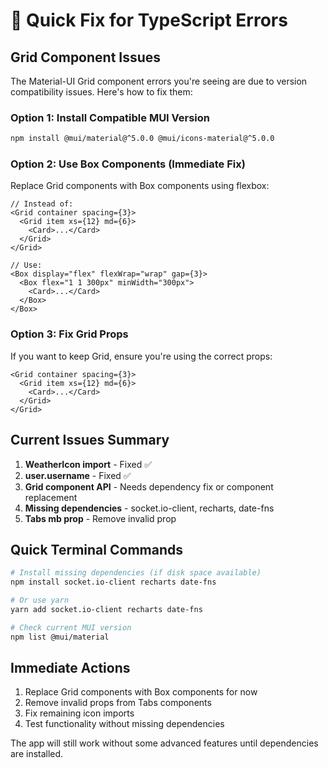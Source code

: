 # 🔧 Quick Fix for TypeScript Errors

## Grid Component Issues

The Material-UI Grid component errors you're seeing are due to version compatibility issues. Here's how to fix them:

### Option 1: Install Compatible MUI Version

```bash
npm install @mui/material@^5.0.0 @mui/icons-material@^5.0.0
```

### Option 2: Use Box Components (Immediate Fix)

Replace Grid components with Box components using flexbox:

```tsx
// Instead of:
<Grid container spacing={3}>
  <Grid item xs={12} md={6}>
    <Card>...</Card>
  </Grid>
</Grid>

// Use:
<Box display="flex" flexWrap="wrap" gap={3}>
  <Box flex="1 1 300px" minWidth="300px">
    <Card>...</Card>
  </Box>
</Box>
```

### Option 3: Fix Grid Props

If you want to keep Grid, ensure you're using the correct props:

```tsx
<Grid container spacing={3}>
  <Grid item xs={12} md={6}>
    <Card>...</Card>
  </Grid>
</Grid>
```

## Current Issues Summary

1. **WeatherIcon import** - Fixed ✅
2. **user.username** - Fixed ✅
3. **Grid component API** - Needs dependency fix or component replacement
4. **Missing dependencies** - socket.io-client, recharts, date-fns
5. **Tabs mb prop** - Remove invalid prop

## Quick Terminal Commands

```bash
# Install missing dependencies (if disk space available)
npm install socket.io-client recharts date-fns

# Or use yarn
yarn add socket.io-client recharts date-fns

# Check current MUI version
npm list @mui/material
```

## Immediate Actions

1. Replace Grid components with Box components for now
2. Remove invalid props from Tabs components
3. Fix remaining icon imports
4. Test functionality without missing dependencies

The app will still work without some advanced features until dependencies are installed.
